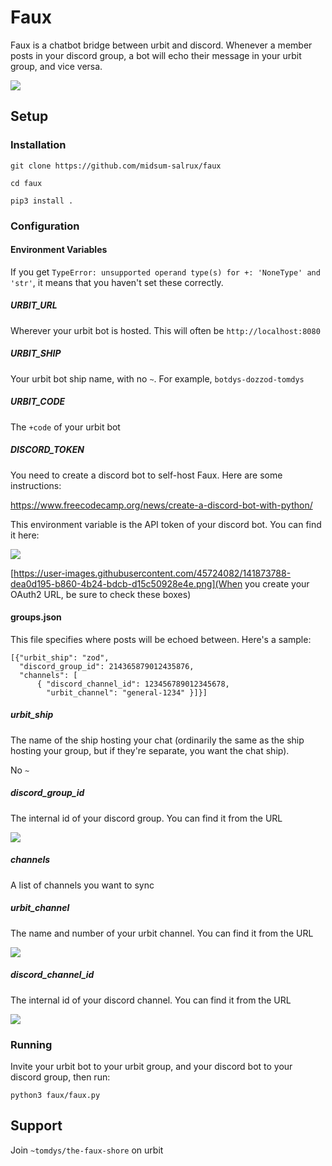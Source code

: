 # Faux

Faux is a chatbot bridge between urbit and discord. Whenever a member posts in your discord group, a bot will echo their message in your urbit group, and vice versa.

![](https://i.imgur.com/O3mPICH.png)

## Setup

### Installation

`git clone https://github.com/midsum-salrux/faux`

`cd faux`

`pip3 install .`

### Configuration

#### Environment Variables

If you get `TypeError: unsupported operand type(s) for +: 'NoneType' and 'str'`, it means that you haven't set these correctly.

##### URBIT_URL
Wherever your urbit bot is hosted. This will often be `http://localhost:8080`

##### URBIT_SHIP
Your urbit bot ship name, with no `~`. For example, `botdys-dozzod-tomdys`

##### URBIT_CODE
The `+code` of your urbit bot

##### DISCORD_TOKEN
You need to create a discord bot to self-host Faux. Here are some instructions:

https://www.freecodecamp.org/news/create-a-discord-bot-with-python/

This environment variable is the API token of your discord bot. You can find it here:

![](https://i.imgur.com/s6k1GUt.png)

[https://user-images.githubusercontent.com/45724082/141873788-dea0d195-b860-4b24-bdcb-d15c50928e4e.png](When you create your OAuth2 URL, be sure to check these boxes)

#### groups.json

This file specifies where posts will be echoed between. Here's a sample:

```
[{"urbit_ship": "zod",
  "discord_group_id": 214365879012435876,
  "channels": [
      { "discord_channel_id": 123456789012345678,
        "urbit_channel": "general-1234" }]}]

```

##### urbit_ship

The name of the ship hosting your chat (ordinarily the same as the ship hosting your group, but if they're separate, you want the chat ship). 

No `~`

##### discord_group_id

The internal id of your discord group. You can find it from the URL

![](https://i.imgur.com/Kjnih92.png)

##### channels

A list of channels you want to sync

##### urbit_channel

The name and number of your urbit channel. You can find it from the URL

![](https://i.imgur.com/8bYCmHw.png)

##### discord_channel_id

The internal id of your discord channel. You can find it from the URL

![](https://i.imgur.com/RfEIPzk.png)

### Running

Invite your urbit bot to your urbit group, and your discord bot to your discord group, then run:

`python3 faux/faux.py`

## Support

Join `~tomdys/the-faux-shore` on urbit
